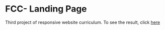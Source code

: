<h1>FCC- Landing Page</h1>

Third project of responsive website curriculum. To see the result, click <a href="https://fitrir.github.io/landing-page/" target="_blank">here</a>
